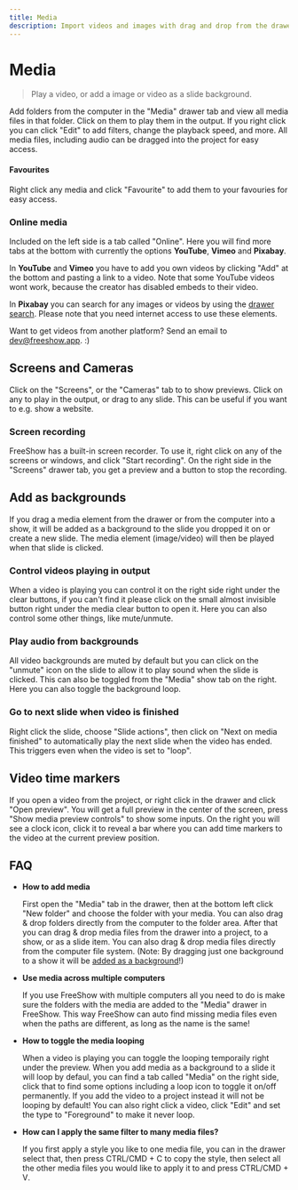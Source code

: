```yaml
---
title: Media
description: Import videos and images with drag and drop from the drawer or the computer.
---
```


<script>
    import Key from '../../../lib/components/markdown/Key.svelte';
</script>

# Media

> Play a video, or add a image or video as a slide background.

Add folders from the computer in the "Media" drawer tab and view all media files in that folder. Click on them to play them in the output. If you right click you can click "Edit" to add filters, change the playback speed, and more. All media files, including audio can be dragged into the project for easy access.

#### Favourites

Right click any media and click "Favourite" to add them to your favouries for easy access.

### Online media

Included on the left side is a tab called "Online". Here you will find more tabs at the bottom with currently the options **YouTube**, **Vimeo** and **Pixabay**.

In **YouTube** and **Vimeo** you have to add you own videos by clicking "Add" at the bottom and pasting a link to a video. Note that some YouTube videos wont work, because the creator has disabled embeds to their video.

In **Pixabay** you can search for any images or videos by using the [drawer search](./drawer#drawer-search). Please note that you need internet access to use these elements.

Want to get videos from another platform? Send an email to [dev@freeshow.app](mailto:dev@freeshow.app). :)

## Screens and Cameras

Click on the "Screens", or the "Cameras" tab to to show previews. Click on any to play in the output, or drag to any slide. This can be useful if you want to e.g. show a website.

### Screen recording

FreeShow has a built-in screen recorder. To use it, right click on any of the screens or windows, and click "Start recording". On the right side in the "Screens" drawer tab, you get a preview and a button to stop the recording.

## Add as backgrounds

If you drag a media element from the drawer or from the computer into a show, it will be added as a background to the slide you dropped it on or create a new slide. The media element (image/video) will then be played when that slide is clicked.

### Control videos playing in output

When a video is playing you can control it on the right side right under the clear buttons, if you can't find it please click on the small almost invisible button right under the media clear button to open it. Here you can also control some other things, like mute/unmute.

### Play audio from backgrounds

All video backgrounds are muted by default but you can click on the "unmute" icon on the slide to allow it to play sound when the slide is clicked. This can also be toggled from the "Media" show tab on the right. Here you can also toggle the background loop.

### Go to next slide when video is finished

Right click the slide, choose "Slide actions", then click on "Next on media finished" to automatically play the next slide when the video has ended. This triggers even when the video is set to "loop".

## Video time markers

If you open a video from the project, or right click in the drawer and click "Open preview". You will get a full preview in the center of the screen, press "Show media preview controls" to show some inputs. On the right you will see a clock icon, click it to reveal a bar where you can add time markers to the video at the current preview position.

## FAQ

-   **How to add media**

    First open the "Media" tab in the drawer, then at the bottom left click "New folder" and choose the folder with your media. You can also drag & drop folders directly from the computer to the folder area. After that you can drag & drop media files from the drawer into a project, to a show, or as a slide item. You can also drag & drop media files directly from the computer file system. (Note: By dragging just one background to a show it will be [added as a background](./faq#videos-are-muted)!)

-   **Use media across multiple computers**

    If you use FreeShow with multiple computers all you need to do is make sure the folders with the media are added to the "Media" drawer in FreeShow. This way FreeShow can auto find missing media files even when the paths are different, as long as the name is the same!

-   **How to toggle the media looping**

    When a video is playing you can toggle the looping temporaily right under the preview.
    When you add media as a background to a slide it will loop by defaul, you can find a tab called "Media" on the right side, click that to find some options including a loop icon to toggle it on/off permanently.
    If you add the video to a project instead it will not be looping by default!
    You can also right click a video, click "Edit" and set the type to "Foreground" to make it never loop.

-   **How can I apply the same filter to many media files?**

    If you first apply a style you like to one media file, you can in the drawer select that, then press <Key>CTRL/CMD + C</Key> to copy the style, then select all the other media files you would like to apply it to and press <Key>CTRL/CMD + V</Key>.
